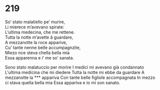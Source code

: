 # 219
  
So’ stato malatiello pe’ murire,  
Li mierece m’avevano spirate:  
L’ultima medecina, che me rettene.  
Tutta la notte m’avette â guardare,  
A mezzanotte la roce apparive,  
Cu’ tante nenne belle accumpagnzìte,  
Miezo nce steva chella bella mia  
Essa apparenna e i’ me so’ sanata.

Sono stato malatuccio per morire
I medici mi avevano già condannato
L'ultima medicina che mi diedere
Tutta la notte mi ebbe da guardare
A mezzanotte la *** appariva
Con tante belle figliole accompagnata
In mezzo ci stava quella bella mia
Essa appariva e io mi son sanato.
